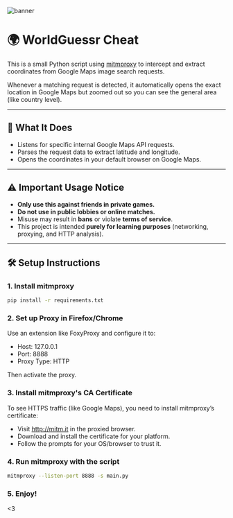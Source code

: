 ![banner](./worldguessr_cheat_logow.png)

# 🌍 WorldGuessr Cheat

This is a small Python script using [mitmproxy](https://mitmproxy.org/) to intercept and extract coordinates from Google Maps image search requests.

Whenever a matching request is detected, it automatically opens the exact location in Google Maps but zoomed out so you can see the general area (like country level).

---

## 🚀 What It Does

- Listens for specific internal Google Maps API requests.
- Parses the request data to extract latitude and longitude.
- Opens the coordinates in your default browser on Google Maps.

---

## ⚠️ Important Usage Notice

- **Only use this against friends in private games.**
- **Do not use in public lobbies or online matches.**
- Misuse may result in **bans** or violate **terms of service**.
- This project is intended **purely for learning purposes** (networking, proxying, and HTTP analysis).

---

## 🛠 Setup Instructions

### 1. Install mitmproxy

```bash
pip install -r requirements.txt
```

### 2. Set up Proxy in Firefox/Chrome
Use an extension like FoxyProxy and configure it to:

- Host: 127.0.0.1
- Port: 8888
- Proxy Type: HTTP

Then activate the proxy.


### 3. Install mitmproxy's CA Certificate
To see HTTPS traffic (like Google Maps), you need to install mitmproxy’s certificate:

- Visit http://mitm.it in the proxied browser.
- Download and install the certificate for your platform.
- Follow the prompts for your OS/browser to trust it.


### 4. Run mitmproxy with the script

```bash
mitmproxy --listen-port 8888 -s main.py
```

### 5. Enjoy!
<3
